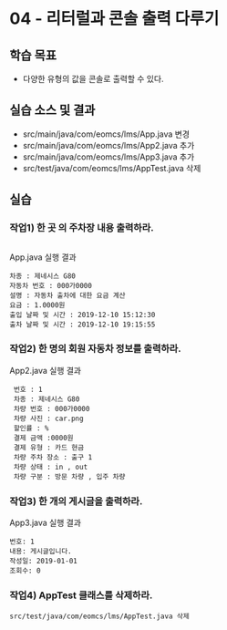 # 04 - 리터럴과 콘솔 출력 다루기

## 학습 목표

- 다양한 유형의 값을 콘솔로 출력할 수 있다.

## 실습 소스 및 결과

- src/main/java/com/eomcs/lms/App.java 변경
- src/main/java/com/eomcs/lms/App2.java 추가
- src/main/java/com/eomcs/lms/App3.java 추가
- src/test/java/com/eomcs/lms/AppTest.java 삭제

## 실습

### 작업1) 한 곳 의 주차장 내용 출력하라.
## 
App.java 실행 결과

```
차종 : 제네시스 G80  
자동차 번호 : 000가0000
설명 : 자동차 출차에 대한 요금 계산
요금 : 1.0000원
출입 날짜 및 시간 : 2019-12-10 15:12:30
출차 날짜 및 시간 : 2019-12-10 19:15:55

```

### 작업2) 한 명의 회원 자동차 정보를 출력하라.

App2.java 실행 결과

```
 번호 : 1
 차종 : 제네시스 G80
 차량 번호 : 000가0000
 차량 사진 : car.png 
 할인률 : %
 결제 금액 :0000원
 결제 유형 : 카드 현금
 차량 주차 장소 : 출구 1
 차량 상태 : in , out
 차량 구분 : 방문 차량 , 입주 차량
```

### 작업3) 한 개의 게시글을 출력하라.

App3.java 실행 결과

```
번호: 1
내용: 게시글입니다.
작성일: 2019-01-01
조회수: 0
```

### 작업4) AppTest 클래스를 삭제하라.

```
src/test/java/com/eomcs/lms/AppTest.java 삭제
```
